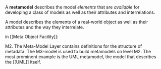 A **metamodel** describes the model _elements_ that are _available_ for developing a class of models as well as their attributes and interrelations. 

A model describes the elements of a real-world object as well as their attributes and the way they interrelate.

in [[Meta Object Facility]]:

M2. The Meta-Model Layer contains definitions for the structure of metadata. The M3-model is used to build metamodels on level M2. The most prominent example is the UML metamodel, the model that describes the [[UML]] itself.